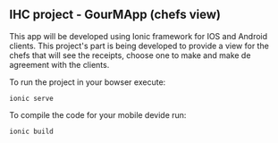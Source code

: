 ## IHC project - GourMApp (chefs view)

This app will be developed using Ionic framework for IOS and Android clients. This project's part is being developed to provide a view for the chefs that will see the receipts, choose one to make and make de agreement with the clients. 

To run the project in your bowser execute: 

    ionic serve 

To compile the code for your mobile devide run:

    ionic build

 
